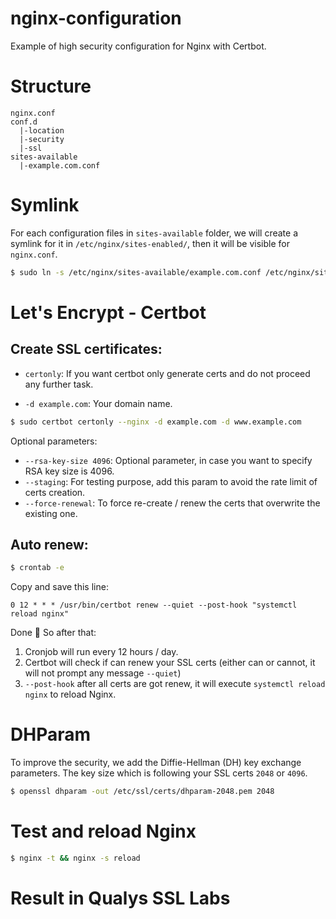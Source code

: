 # nginx-configuration
Example of high security configuration for Nginx with Certbot.

# Structure
```
nginx.conf
conf.d
  |-location
  |-security
  |-ssl
sites-available
  |-example.com.conf
```

# Symlink
For each configuration files in `sites-available` folder, we will create a symlink for it in `/etc/nginx/sites-enabled/`, then it will be visible for `nginx.conf`.

```bash
$ sudo ln -s /etc/nginx/sites-available/example.com.conf /etc/nginx/sites-enabled/
```

# Let's Encrypt - Certbot

## Create SSL certificates:

- `certonly`: If you want certbot only generate certs and do not proceed any further task.

- `-d example.com`: Your domain name.

```bash
$ sudo certbot certonly --nginx -d example.com -d www.example.com
```

Optional parameters:
- `--rsa-key-size 4096`: Optional parameter, in case you want to specify RSA key size is 4096.
- `--staging`: For testing purpose, add this param to avoid the rate limit of certs creation.
- `--force-renewal`: To force re-create / renew the certs that overwrite the existing one.

## Auto renew:

```bash
$ crontab -e
```

Copy and save this line:
```
0 12 * * * /usr/bin/certbot renew --quiet --post-hook "systemctl reload nginx"
```

Done 🎉 So after that:
1. Cronjob will run every 12 hours / day.
2. Certbot will check if can renew your SSL certs (either can or cannot, it will not prompt any message `--quiet`)
3. `--post-hook` after all certs are got renew, it will execute `systemctl reload nginx` to reload Nginx.

# DHParam

To improve the security, we add the Diffie-Hellman (DH) key exchange parameters. The key size which is following your SSL certs `2048` or `4096`.

```bash
$ openssl dhparam -out /etc/ssl/certs/dhparam-2048.pem 2048
```

# Test and reload Nginx

```bash
$ nginx -t && nginx -s reload
```

# Result in Qualys SSL Labs

